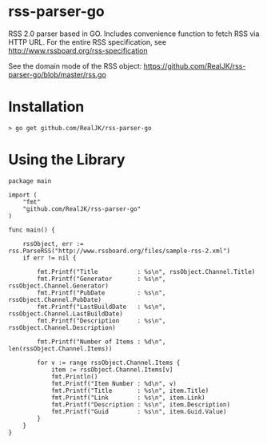 rss-parser-go
=============

RSS 2.0 parser based in GO.  Includes convenience function to fetch RSS via HTTP URL.  For the entire RSS specification, see http://www.rssboard.org/rss-specification

See the domain mode of the RSS object: https://github.com/RealJK/rss-parser-go/blob/master/rss.go

Installation
============

    > go get github.com/RealJK/rss-parser-go

Using the Library
=================

    package main

    import (
	    "fmt"
	    "github.com/RealJK/rss-parser-go"
    )

    func main() {

	    rssObject, err := rss.ParseRSS("http://www.rssboard.org/files/sample-rss-2.xml")
	    if err != nil {

		    fmt.Printf("Title           : %s\n", rssObject.Channel.Title)
    		fmt.Printf("Generator       : %s\n", rssObject.Channel.Generator)
    		fmt.Printf("PubDate         : %s\n", rssObject.Channel.PubDate)
    		fmt.Printf("LastBuildDate   : %s\n", rssObject.Channel.LastBuildDate)
    		fmt.Printf("Description     : %s\n", rssObject.Channel.Description)

    		fmt.Printf("Number of Items : %d\n", len(rssObject.Channel.Items))

	    	for v := range rssObject.Channel.Items {
	    		item := rssObject.Channel.Items[v]
    			fmt.Println()
	    		fmt.Printf("Item Number : %d\n", v)
	    		fmt.Printf("Title       : %s\n", item.Title)
	    		fmt.Printf("Link        : %s\n", item.Link)
	    		fmt.Printf("Description : %s\n", item.Description)
	    		fmt.Printf("Guid        : %s\n", item.Guid.Value)
    		}
	    }
    }
